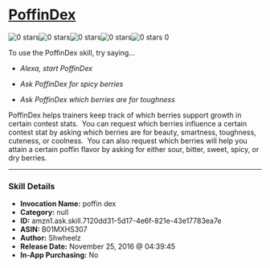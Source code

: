 # [PoffinDex](http://alexa.amazon.com/#skills/amzn1.ask.skill.7120dd31-5d17-4e6f-821e-43e17783ea7e)
![0 stars](../../images/ic_star_border_black_18dp_1x.png)![0 stars](../../images/ic_star_border_black_18dp_1x.png)![0 stars](../../images/ic_star_border_black_18dp_1x.png)![0 stars](../../images/ic_star_border_black_18dp_1x.png)![0 stars](../../images/ic_star_border_black_18dp_1x.png) 0

To use the PoffinDex skill, try saying...

* *Alexa, start PoffinDex*

* *Ask PoffinDex for spicy berries*

* *Ask PoffinDex which berries are for toughness*

PoffinDex helps trainers keep track of which berries support growth in certain contest stats.  You can request which berries influence a certain contest stat by asking which berries are for beauty, smartness, toughness, cuteness, or coolness.  You can also request which berries will help you attain a certain poffin flavor by asking for either sour, bitter, sweet, spicy, or dry berries.

***

### Skill Details

* **Invocation Name:** poffin dex
* **Category:** null
* **ID:** amzn1.ask.skill.7120dd31-5d17-4e6f-821e-43e17783ea7e
* **ASIN:** B01MXHS307
* **Author:** Shwheelz
* **Release Date:** November 25, 2016 @ 04:39:45
* **In-App Purchasing:** No
